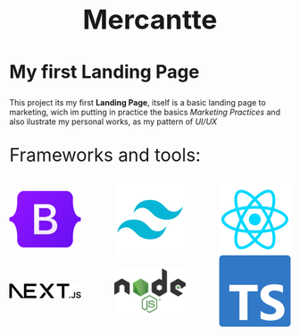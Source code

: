 <h1 style="text-align: center; font-size: 48px;">Mercantte</h1>
<h2 style=" font-size: 32px;">My first Landing Page</h2>

This project its my first <strong>Landing Page</strong>, itself is a basic landing page to marketing, wich im putting in practice the basics<em> Marketing Practices </em> and also ilustrate my personal works, as my pattern of <em>UI/UX</em>

<p style="font-size: 32px;">Frameworks and tools:</p>

<div style="margin: 0 auto; display: flex; flex-direction: row; gap: 20px width: 100%; justify-content: space-between; align-item: center; flex-wrap: wrap;">
  <img src="images\bootstrap-logo.png" style="object-fit: contain; width: 128px;">
  <img src="images\tailwind-logo.png" style="width: 128px;">
  <img src="images\react-logo.webp" style="width: 128px;">
  <img src="images\next.svg" style="width: 128px; display: block; margin: auto 0">
  <img src="images\node-logo.png" style="width: 128px; display: block; margin: auto 0">
  <img src="images\typescript-icon.png" style="width: 128px;">
</div>